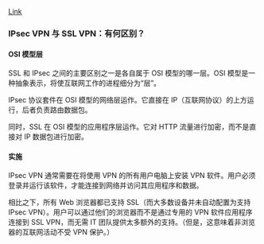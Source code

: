 [Link](https://www.cloudflare.com/zh-cn/learning/network-layer/ipsec-vs-ssl-vpn/)


### IPsec VPN 与 SSL VPN：有何区别？
#### OSI 模型层

SSL 和 IPsec 之间的主要区别之一是各自属于 OSI 模型的哪一层。OSI 模型是一种抽象表示，将使互联网工作的进程细分为“层”。

IPsec 协议套件在 OSI 模型的网络层运作。它直接在 IP（互联网协议）的上方运行，后者负责路由数据包。

同时，SSL 在 OSI 模型的应用程序层运作。它对 HTTP 流量进行加密，而不是直接对 IP 数据包进行加密。

#### 实施
IPsec VPN 通常需要在将使用 VPN 的所有用户电脑上安装 VPN 软件。用户必须登录并运行该软件，才能连接到网络并访问其应用程序和数据。

相比之下，所有 Web 浏览器都已支持 SSL（而大多数设备并未自动配置为支持 IPsec VPN）。用户可以通过他们的浏览器而不是通过专用的 VPN 软件应用程序连接到 SSL VPN，而无需 IT 团队提供太多额外的支持。（但是，这意味着非浏览器的互联网活动不受 VPN 保护。）
